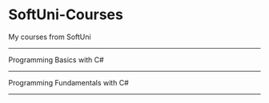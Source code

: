 # SoftUni-Courses
My courses from SoftUni
- - - - - - - - - - - -
Programming Basics with C#
- - - - - - - - - - - - - - - - 
Programming Fundamentals with C#
- - - - - - - - - - - - - - - -
